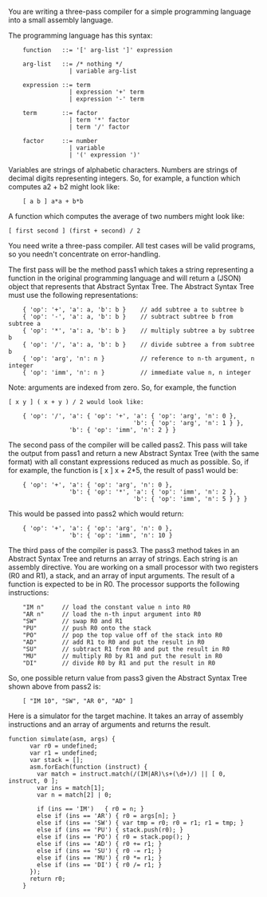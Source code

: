 You are writing a three-pass compiler for a simple programming language into a small assembly language.

The programming language has this syntax:
```
    function   ::= '[' arg-list ']' expression

    arg-list   ::= /* nothing */
                 | variable arg-list

    expression ::= term
                 | expression '+' term
                 | expression '-' term

    term       ::= factor
                 | term '*' factor
                 | term '/' factor

    factor     ::= number
                 | variable
                 | '(' expression ')'
```
Variables are strings of alphabetic characters. Numbers are strings of decimal digits representing integers. So, for example, a function which computes a2 + b2 might look like:
```
    [ a b ] a*a + b*b
```
A function which computes the average of two numbers might look like:

    [ first second ] (first + second) / 2
You need write a three-pass compiler. All test cases will be valid programs, so you needn't concentrate on error-handling.

The first pass will be the method pass1 which takes a string representing a function in the original programming language and will return a (JSON) object that represents that Abstract Syntax Tree. The Abstract Syntax Tree must use the following representations:
```
    { 'op': '+', 'a': a, 'b': b }    // add subtree a to subtree b
    { 'op': '-', 'a': a, 'b': b }    // subtract subtree b from subtree a
    { 'op': '*', 'a': a, 'b': b }    // multiply subtree a by subtree b
    { 'op': '/', 'a': a, 'b': b }    // divide subtree a from subtree b
    { 'op': 'arg', 'n': n }          // reference to n-th argument, n integer
    { 'op': 'imm', 'n': n }          // immediate value n, n integer
```
Note: arguments are indexed from zero. So, for example, the function
```
[ x y ] ( x + y ) / 2 would look like:

    { 'op': '/', 'a': { 'op': '+', 'a': { 'op': 'arg', 'n': 0 },
                                   'b': { 'op': 'arg', 'n': 1 } },
                 'b': { 'op': 'imm', 'n': 2 } }
```
The second pass of the compiler will be called pass2. This pass will take the output from pass1 and return a new Abstract Syntax Tree (with the same format) with all constant expressions reduced as much as possible. So, if for example, the function is [ x ] x + 2*5, the result of pass1 would be:
```
    { 'op': '+', 'a': { 'op': 'arg', 'n': 0 },
                 'b': { 'op': '*', 'a': { 'op': 'imm', 'n': 2 },
                                   'b': { 'op': 'imm', 'n': 5 } } }
```
This would be passed into pass2 which would return:
```
    { 'op': '+', 'a': { 'op': 'arg', 'n': 0 },
                 'b': { 'op': 'imm', 'n': 10 } 
```
The third pass of the compiler is pass3. The pass3 method takes in an Abstract Syntax Tree and returns an array of strings. Each string is an assembly directive. You are working on a small processor with two registers (R0 and R1), a stack, and an array of input arguments. The result of a function is expected to be in R0. The processor supports the following instructions:
```
    "IM n"     // load the constant value n into R0
    "AR n"     // load the n-th input argument into R0
    "SW"       // swap R0 and R1
    "PU"       // push R0 onto the stack
    "PO"       // pop the top value off of the stack into R0
    "AD"       // add R1 to R0 and put the result in R0
    "SU"       // subtract R1 from R0 and put the result in R0
    "MU"       // multiply R0 by R1 and put the result in R0
    "DI"       // divide R0 by R1 and put the result in R0
```
So, one possible return value from pass3 given the Abstract Syntax Tree shown above from pass2 is:
```
    [ "IM 10", "SW", "AR 0", "AD" ]
```
Here is a simulator for the target machine. It takes an array of assembly instructions and an array of arguments and returns the result.
```
function simulate(asm, args) {
      var r0 = undefined;
      var r1 = undefined;
      var stack = [];
      asm.forEach(function (instruct) {
        var match = instruct.match(/(IM|AR)\s+(\d+)/) || [ 0, instruct, 0 ];
        var ins = match[1];
        var n = match[2] | 0;
    
        if (ins == 'IM')   { r0 = n; }
        else if (ins == 'AR') { r0 = args[n]; }
        else if (ins == 'SW') { var tmp = r0; r0 = r1; r1 = tmp; }
        else if (ins == 'PU') { stack.push(r0); }
        else if (ins == 'PO') { r0 = stack.pop(); }
        else if (ins == 'AD') { r0 += r1; }
        else if (ins == 'SU') { r0 -= r1; }
        else if (ins == 'MU') { r0 *= r1; }
        else if (ins == 'DI') { r0 /= r1; }
      });
      return r0;
    }
```
